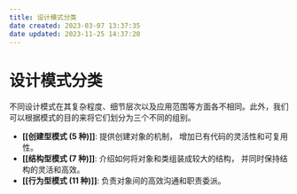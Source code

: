 ```yaml
---
title: 设计模式分类
date created: 2023-03-07 13:37:35
date updated: 2023-11-25 14:37:20
---
```


# 设计模式分类

不同设计模式在其复杂程度、细节层次以及应用范围等方面各不相同。此外，我们可以根据模式的目的来将它们划分为三个不同的组别。

- **[[创建型模式 (5 种)]]**: 提供创建对象的机制， 增加已有代码的灵活性和可复用性。
- **[[结构型模式 (7 种)]]**: 介绍如何将对象和类组装成较大的结构， 并同时保持结构的灵活和高效。
- **[[行为型模式 (11 种)]]**: 负责对象间的高效沟通和职责委派。
